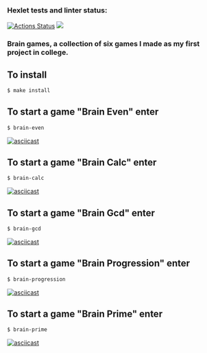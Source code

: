 ### Hexlet tests and linter status:
[![Actions Status](https://github.com/dinalap/frontend-project-44/workflows/hexlet-check/badge.svg)](https://github.com/dinalap/frontend-project-44/actions)
<a href="https://codeclimate.com/github/dinalap/frontend-project-44/maintainability"><img src="https://api.codeclimate.com/v1/badges/e8a043db5115c36c8152/maintainability" /></a>

### Brain games, a collection of six games I made as my first project in college.

## To install
```sh 
$ make install
```

## To start a game "Brain Even" enter
```sh 
$ brain-even
```
[![asciicast](https://asciinema.org/a/pTtxWQTFkDItuu9quCs3zfX0W.svg)](https://asciinema.org/a/pTtxWQTFkDItuu9quCs3zfX0W)
## To start a game "Brain Calc" enter
```sh 
$ brain-calc
```
[![asciicast](https://asciinema.org/a/ktG52AbkAPizgeXFwNvjP5Zys.svg)](https://asciinema.org/a/ktG52AbkAPizgeXFwNvjP5Zys)
## To start a game "Brain Gcd" enter
```sh 
$ brain-gcd
```
[![asciicast](https://asciinema.org/a/VIo4kRCEQftv48lCDHxylpZNr.svg)](https://asciinema.org/a/VIo4kRCEQftv48lCDHxylpZNr)
## To start a game "Brain Progression" enter
```sh 
$ brain-progression
```
[![asciicast](https://asciinema.org/a/g1DEcaQ0JBsm1oGFsyMQ7RxNV.svg)](https://asciinema.org/a/g1DEcaQ0JBsm1oGFsyMQ7RxNV)
## To start a game "Brain Prime" enter
```sh 
$ brain-prime
```
[![asciicast](https://asciinema.org/a/RYY6PW0iiHqMaqLnZ5RUYOVw4.svg)](https://asciinema.org/a/RYY6PW0iiHqMaqLnZ5RUYOVw4)